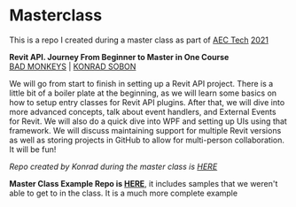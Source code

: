 # Masterclass
This is a repo I created during a master class as part of [AEC Tech](https://www.aectech.us/) [2021](https://www.aectech.us/workshops)

**Revit API. Journey From Beginner to Master in One Course**   
[BAD MONKEYS](https://www.badmonkeys.net/) | [KONRAD SOBON](https://www.linkedin.com/in/konrad-k-sobon-05457219/)   

We will go from start to finish in setting up a Revit API project. There is a little bit of a boiler plate at the beginning, as we will learn some basics on how to setup entry classes for Revit API plugins. After that, we will dive into more advanced concepts, talk about event handlers, and External Events for Revit. We will also do a quick dive into WPF and setting up UIs using that framework. We will discuss maintaining support for multiple Revit versions as well as storing projects in GitHub to allow for multi-person collaboration. It will be fun!

*Repo created by Konrad during the master class is [HERE](https://github.com/ksobon/Masterclass)*    

**Master Class Example Repo is [HERE](https://github.com/ksobon/AECTech)**, it includes samples that we weren't able to get to in the class. It is a much more complete example   
